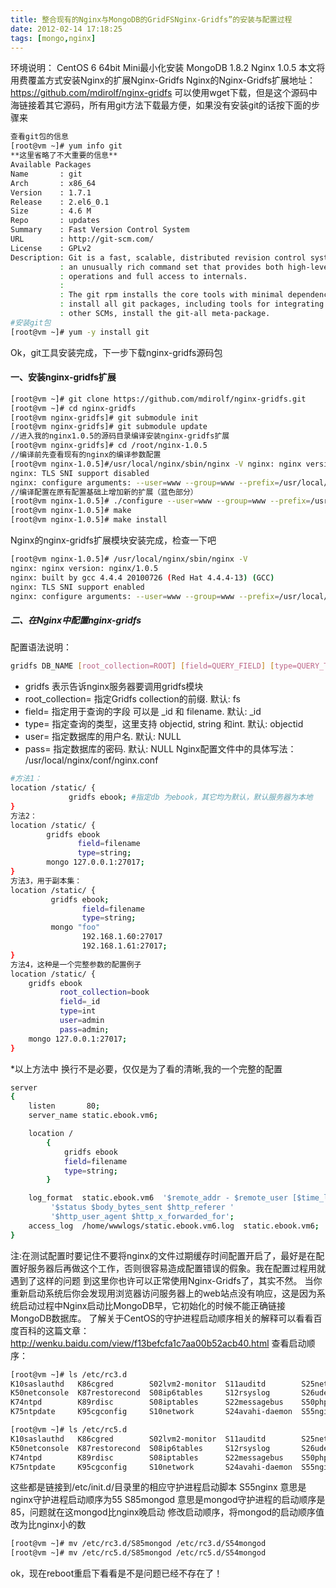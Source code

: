 ```yaml
---
title: 整合现有的Nginx与MongoDB的GridFSNginx-Gridfs”的安装与配置过程
date: 2012-02-14 17:18:25
tags: [mongo,nginx]
---
```

环境说明：
CentOS 6 64bit Mini最小化安装
MongoDB 1.8.2
Nginx 1.0.5
本文将用费覆盖方式安装Nginx的扩展Nginx-Gridfs
Nginx的Nginx-Gridfs扩展地址：https://github.com/mdirolf/nginx-gridfs
可以使用wget下载，但是这个源码中海链接着其它源码，所有用git方法下载最方便，如果没有安装git的话按下面的步骤来
```bash
查看git包的信息
[root@vm ~]# yum info git
**这里省略了不大重要的信息**
Available Packages
Name       : git
Arch       : x86_64
Version    : 1.7.1
Release    : 2.el6_0.1
Size       : 4.6 M
Repo       : updates
Summary    : Fast Version Control System
URL        : http://git-scm.com/
License    : GPLv2
Description: Git is a fast, scalable, distributed revision control system with
           : an unusually rich command set that provides both high-level
           : operations and full access to internals.
           :
           : The git rpm installs the core tools with minimal dependencies.  To
           : install all git packages, including tools for integrating with
           : other SCMs, install the git-all meta-package.
#安装git包
[root@vm ~]# yum -y install git
```
Ok，git工具安装完成，下一步下载nginx-gridfs源码包
#### 一、安装nginx-gridfs扩展
```bash
[root@vm ~]# git clone https://github.com/mdirolf/nginx-gridfs.git
[root@vm ~]# cd nginx-gridfs
[root@vm nginx-gridfs]# git submodule init
[root@vm nginx-gridfs]# git submodule update
//进入我的nginx1.0.5的源码目录编译安装nginx-gridfs扩展
[root@vm nginx-gridfs]# cd /root/nginx-1.0.5
//编译前先查看现有的nginx的编译参数配置
[root@vm nginx-1.0.5]#/usr/local/nginx/sbin/nginx -V nginx: nginx version: nginx/1.0.5
nginx: TLS SNI support disabled
nginx: configure arguments: --user=www --group=www --prefix=/usr/local/nginx --with-http_stub_status_module --with-http_ssl_module --with-http_gzip_static_module --with-ipv6 
//编译配置在原有配置基础上增加新的扩展（蓝色部分）
[root@vm nginx-1.0.5]# ./configure --user=www --group=www --prefix=/usr/local/nginx --with-http_stub_status_module --with-http_ssl_module --with-http_gzip_static_module --with-ipv6 <strong>--add-module=/root/nginx-gridfs</strong>
[root@vm nginx-1.0.5]# make
[root@vm nginx-1.0.5]# make install
```
Nginx的nginx-gridfs扩展模块安装完成，检查一下吧
```bash
[root@vm nginx-1.0.5]# /usr/local/nginx/sbin/nginx -V
nginx: nginx version: nginx/1.0.5
nginx: built by gcc 4.4.4 20100726 (Red Hat 4.4.4-13) (GCC)
nginx: TLS SNI support enabled
nginx: configure arguments: --user=www --group=www --prefix=/usr/local/nginx --with-http_stub_status_module --with-http_ssl_module --with-http_gzip_static_module --with-ipv6 --add-module=/root/nginx-gridfs
```
##### 二、在Nginx中配置nginx-gridfs
配置语法说明：
```bash
gridfs DB_NAME [root_collection=ROOT] [field=QUERY_FIELD] [type=QUERY_TYPE] [user=USERNAME] [pass=PASSWORD]
```
* gridfs 表示告诉nginx服务器要调用gridfs模块
* root_collection= 指定Gridfs collection的前缀. 默认: fs
* field= 指定用于查询的字段 可以是 _id 和 filename. 默认: _id
* type= 指定查询的类型，这里支持 objectid, string 和int. 默认: objectid
* user= 指定数据库的用户名. 默认: NULL
* pass= 指定数据库的密码. 默认: NULL
Nginx配置文件中的具体写法：
/usr/local/nginx/conf/nginx.conf
```bash
#方法1：
location /static/ {
             gridfs ebook; #指定db 为ebook，其它均为默认，默认服务器为本地
}
方法2：
location /static/ {
        gridfs ebook
               field=filename
               type=string;
        mongo 127.0.0.1:27017;
}
方法3，用于副本集：
location /static/ {
         gridfs ebook;
                field=filename
                type=string;
         mongo "foo"
                192.168.1.60:27017
                192.168.1.61:27017;
}
方法4，这种是一个完整参数的配置例子 
location /static/ {
    gridfs ebook
           root_collection=book
           field=_id
           type=int
           user=admin
           pass=admin;
    mongo 127.0.0.1:27017;
}
```
*以上方法中 换行不是必要，仅仅是为了看的清晰,我的一个完整的配置
```bash
server
{
	listen       80;
	server_name static.ebook.vm6;

	location /
		{
			gridfs ebook
			field=filename
			type=string;
		}

	log_format  static.ebook.vm6  '$remote_addr - $remote_user [$time_local] $request '
		 '$status $body_bytes_sent $http_referer '
		 '$http_user_agent $http_x_forwarded_for';
	access_log  /home/wwwlogs/static.ebook.vm6.log  static.ebook.vm6;
}
```
注:在测试配置时要记住不要将nginx的文件过期缓存时间配置开启了，最好是在配置好服务器后再做这个工作，否则很容易造成配置错误的假象。我在配置过程用就遇到了这样的问题
到这里你也许可以正常使用Nginx-Gridfs了，其实不然。
当你重新启动系统后你会发现用浏览器访问服务器上的web站点没有响应，这是因为系统启动过程中Nginx启动比MongoDB早，它初始化的时候不能正确链接MongoDB数据库。
了解关于CentOS的守护进程启动顺序相关的解释可以看看百度百科的这篇文章：http://wenku.baidu.com/view/f13befcfa1c7aa00b52acb40.html
查看启动顺序：
```bash
[root@vm ~]# ls /etc/rc3.d
K10saslauthd   K86cgred        S02lvm2-monitor  S11auditd        S25netfs      S55sshd    S90crond
K50netconsole  K87restorecond  S08ip6tables     S12rsyslog       S26udev-post  S64mysql     S99local
K74ntpd        K89rdisc        S08iptables      S22messagebus    S50php-fpm    S80postfix
K75ntpdate     K95cgconfig     S10network       S24avahi-daemon  S55nginx      S85mongod
```
```bash
[root@vm ~]# ls /etc/rc5.d
K10saslauthd   K86cgred        S02lvm2-monitor  S11auditd        S25netfs      S55sshd    S90crond
K50netconsole  K87restorecond  S08ip6tables     S12rsyslog       S26udev-post  S64mysql     S99local
K74ntpd        K89rdisc        S08iptables      S22messagebus    S50php-fpm    S80postfix
K75ntpdate     K95cgconfig     S10network       S24avahi-daemon  S55nginx      S85mongod
```
这些都是链接到/etc/init.d/目录里的相应守护进程启动脚本
S55nginx 意思是nginx守护进程启动顺序为55
S85mongod 意思是mongod守护进程的启动顺序是85，问题就在这mongod比nginx晚启动
修改启动顺序，将mongod的启动顺序值改为比nginx小的数
```bash
[root@vm ~]# mv /etc/rc3.d/S85mongod /etc/rc3.d/S54mongod
[root@vm ~]# mv /etc/rc5.d/S85mongod /etc/rc5.d/S54mongod
```
ok，现在reboot重启下看看是不是问题已经不存在了！